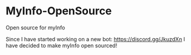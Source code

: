 # MyInfo-OpenSource
Open source for myInfo

Since I have started working on a new bot: https://discord.gg/JkuzdXn
I have decided to make myInfo open sourced!
